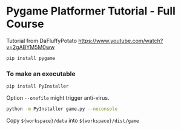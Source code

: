 # Pygame Platformer Tutorial - Full Course

Tutorial from DaFluffyPotato https://www.youtube.com/watch?v=2gABYM5M0ww

```sh
pip install pygame
```

### To make an executable
```sh
pip install PyInstaller
```
Option `--onefile` might trigger anti-virus.
```sh
python -m PyInstaller game.py --noconsole 
```
Copy `${workspace}/data` into `${workspace}/dist/game`
